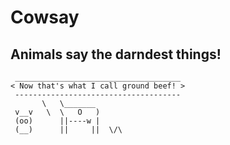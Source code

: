 # Cowsay

## Animals say the darndest things!

```
 _____________________________________
< Now that's what I call ground beef! >
 -------------------------------------
       \   \_______
 v__v   \  \   O   )
 (oo)      ||----w |
 (__)      ||     ||  \/\

```
